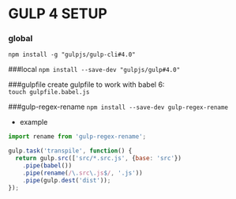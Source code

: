 # GULP 4 SETUP

### global
`npm install -g "gulpjs/gulp-cli#4.0"`

###local
`npm install --save-dev "gulpjs/gulp#4.0"`

###gulpfile
create gulpfile to work with babel 6:  
`touch gulpfile.babel.js`

###gulp-regex-rename
`npm install --save-dev gulp-regex-rename`  
- example
```javascript
import rename from 'gulp-regex-rename';

gulp.task('transpile', function() {
  return gulp.src(['src/*.src.js', {base: 'src'})
    .pipe(babel())
    .pipe(rename(/\.src\.js$/, '.js'))
    .pipe(gulp.dest('dist'));
});
